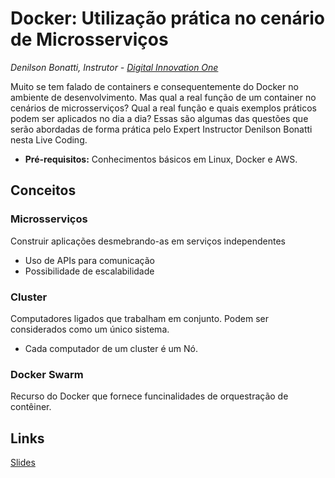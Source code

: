 # Docker: Utilização prática no cenário de Microsserviços
_Denilson Bonatti, Instrutor - [Digital Innovation One](https://web.dio.me/home)_

Muito se tem falado de containers e consequentemente do Docker no ambiente de desenvolvimento. Mas qual a real função de um container no cenários de microsserviços? Qual a real função e quais exemplos práticos podem ser aplicados no dia a dia? Essas são algumas das questões que serão abordadas de forma prática pelo Expert Instructor Denilson Bonatti nesta Live Coding. 

- **Pré-requisitos:** Conhecimentos básicos em Linux, Docker e AWS.

## Conceitos
### Microsserviços
Construir aplicações desmebrando-as em serviços independentes
- Uso de APIs para comunicação
- Possibilidade de escalabilidade

### Cluster
Computadores ligados que trabalham em conjunto. Podem ser considerados como um único sistema.
- Cada computador de um cluster é um Nó.

### Docker Swarm
Recurso do Docker que fornece funcinalidades de orquestração de contêiner.

## Links
[Slides](https://docs.google.com/presentation/d/1rbO_4NZBPh-nzRfuqZyz7bfjfKgNAzLn9OtB9raRAKo/edit#slide=id.p1)
